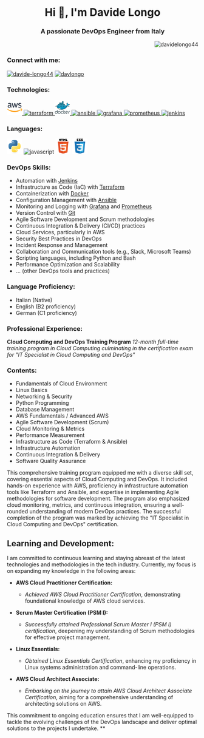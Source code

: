 <h1 align="center">Hi 👋, I'm Davide Longo</h1>
<h3 align="center">A passionate DevOps Engineer from Italy</h3>

<p align="right">
  <img src="https://komarev.com/ghpvc/?username=davidelongo44&label=Profile%20views&color=0e75b6&style=flat" alt="davidelongo44" />
</p>

<h3 align="left">Connect with me:</h3>
<p align="left">
<a href="https://linkedin.com/in/davide-longo44" target="blank"><img align="center" src="https://raw.githubusercontent.com/rahuldkjain/github-profile-readme-generator/master/src/images/icons/Social/linked-in-alt.svg" alt="davide-longo44" height="30" width="40" /></a>
<a href="https://stackoverflow.com/users/davlongo" target="blank"><img align="center" src="https://raw.githubusercontent.com/rahuldkjain/github-profile-readme-generator/master/src/images/icons/Social/stack-overflow.svg" alt="davlongo" height="30" width="40" /></a>
</p>

<h3 align="left">Technologies:</h3>
<p align="left"> 
  <!-- Existing icons for technologies/tools -->
  <a href="https://aws.amazon.com" target="_blank" rel="noreferrer"> <img src="https://raw.githubusercontent.com/devicons/devicon/master/icons/amazonwebservices/amazonwebservices-original-wordmark.svg" alt="aws" width="40" height="40"/> </a>
  <a href="https://www.terraform.io/" target="_blank" rel="noreferrer"> <img src="https://www.vectorlogo.zone/logos/terraformio/terraformio-icon.svg" alt="terraform" width="40" height="40"/> </a>
  <a href="https://www.docker.com/" target="_blank" rel="noreferrer"> <img src="https://raw.githubusercontent.com/devicons/devicon/master/icons/docker/docker-original-wordmark.svg" alt="docker" width="40" height="40"/> </a>
  <a href="https://www.ansible.com/" target="_blank" rel="noreferrer"> <img src="https://www.vectorlogo.zone/logos/ansible/ansible-icon.svg" alt="ansible" width="40" height="40"/> </a>
  <a href="https://grafana.com" target="_blank" rel="noreferrer"> <img src="https://www.vectorlogo.zone/logos/grafana/grafana-icon.svg" alt="grafana" width="40" height="40"/> </a>
  <a href="https://prometheus.io/" target="_blank" rel="noreferrer"> <img src="https://www.vectorlogo.zone/logos/prometheusio/prometheusio-icon.svg" alt="prometheus" width="40" height="40"/> </a>
  <a href="https://www.jenkins.io" target="_blank" rel="noreferrer"> <img src="https://www.vectorlogo.zone/logos/jenkins/jenkins-icon.svg" alt="jenkins" width="40" height="40"/> </a>
  <!-- ... (other technologies/tools) ... -->

  <!-- New section for languages -->
  <h3 align="left">Languages:</h3>
  <p align="left">
    <img src="https://raw.githubusercontent.com/devicons/devicon/master/icons/python/python-original.svg" alt="python" width="40" height="40"/>
    <img src="https://www.vectorlogo.zone/logos/javascript/javascript-icon.svg" alt="javascript" width="40" height="40"/>
    <!-- ... (other languages) ... -->
    <img src="https://raw.githubusercontent.com/devicons/devicon/master/icons/html5/html5-original-wordmark.svg" alt="html5" width="40" height="40"/>
    <img src="https://raw.githubusercontent.com/devicons/devicon/master/icons/css3/css3-original-wordmark.svg" alt="css3" width="40" height="40"/>
  </p>
  
  <!-- New section for DevOps -->
  <h3 align="left">DevOps Skills:</h3>
<ul align="left">
  <li>Automation with <a href="https://www.jenkins.io" target="_blank" rel="noreferrer">Jenkins</a></li>
  <li>Infrastructure as Code (IaC) with <a href="https://www.terraform.io/" target="_blank" rel="noreferrer">Terraform</a></li>
  <li>Containerization with <a href="https://www.docker.com/" target="_blank" rel="noreferrer">Docker</a></li>
  <li>Configuration Management with <a href="https://www.ansible.com/" target="_blank" rel="noreferrer">Ansible</a></li>
  <li>Monitoring and Logging with <a href="https://grafana.com" target="_blank" rel="noreferrer">Grafana</a> and <a href="https://prometheus.io/" target="_blank" rel="noreferrer">Prometheus</a></li>
  <li>Version Control with <a href="https://git-scm.com/" target="_blank" rel="noreferrer">Git</a></li>
  <li>Agile Software Development and Scrum methodologies</li>
  <li>Continuous Integration & Delivery (CI/CD) practices</li>
  <li>Cloud Services, particularly in AWS</li>
  <li>Security Best Practices in DevOps</li>
  <li>Incident Response and Management</li>
  <li>Collaboration and Communication tools (e.g., Slack, Microsoft Teams)</li>
  <li>Scripting languages, including Python and Bash</li>
  <li>Performance Optimization and Scalability</li>
  <li>... (other DevOps tools and practices)</li>
</ul>



  <!-- Language proficiency -->
  <h3 align="left">Language Proficiency:</h3>
  <ul align="left">
    <li>Italian (Native) </li>
    <li>English (B2 proficiency) </li>
    <li>German (C1 proficiency) </li>
  </ul>
</p>
<h3 align="left">Professional Experience:</h3>

**Cloud Computing and DevOps Training Program**
*12-month full-time training program in Cloud Computing culminating in the certification exam for "IT Specialist in Cloud Computing and DevOps"*

### Contents:
- Fundamentals of Cloud Environment
- Linux Basics
- Networking & Security
- Python Programming
- Database Management
- AWS Fundamentals / Advanced AWS
- Agile Software Development (Scrum)
- Cloud Monitoring & Metrics
- Performance Measurement
- Infrastructure as Code (Terraform & Ansible)
- Infrastructure Automation
- Continuous Integration & Delivery
- Software Quality Assurance

This comprehensive training program equipped me with a diverse skill set, covering essential aspects of Cloud Computing and DevOps. It included hands-on experience with AWS, proficiency in infrastructure automation tools like Terraform and Ansible, and expertise in implementing Agile methodologies for software development. The program also emphasized cloud monitoring, metrics, and continuous integration, ensuring a well-rounded understanding of modern DevOps practices. The successful completion of the program was marked by achieving the "IT Specialist in Cloud Computing and DevOps" certification.

## Learning and Development:

I am committed to continuous learning and staying abreast of the latest technologies and methodologies in the tech industry. Currently, my focus is on expanding my knowledge in the following areas:

- **AWS Cloud Practitioner Certification:**
  - *Achieved AWS Cloud Practitioner Certification*, demonstrating foundational knowledge of AWS cloud services.

- **Scrum Master Certification (PSM I):**
  - *Successfully attained Professional Scrum Master I (PSM I) certification*, deepening my understanding of Scrum methodologies for effective project management.

- **Linux Essentials:**
  - *Obtained Linux Essentials Certification*, enhancing my proficiency in Linux systems administration and command-line operations.

- **AWS Cloud Architect Associate:**
  - *Embarking on the journey to attain AWS Cloud Architect Associate Certification*, aiming for a comprehensive understanding of architecting solutions on AWS.

This commitment to ongoing education ensures that I am well-equipped to tackle the evolving challenges of the DevOps landscape and deliver optimal solutions to the projects I undertake.
**

